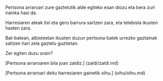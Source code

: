 Pertsona arraroari zure gaztelutik alde egiteko esan diozu eta bera zuri irainka hasi da.

Harresiaren ateak itxi eta gero barrura sartzen zara, eta telebista ikusten hasten zara. 

Bat-batean, albisteetan ikusten duzun pertsona batek urrezko gaztainak saltzen hari zela gaztelu guztietan.

Zer egiten duzu orain?

[Pertsona arraroaren bila joan zaldiz.] (zaldi/zaldi.md)

[Pertsona arraroari deitu harresiaren gainetik oihu.] (oihu/oihu.md)
